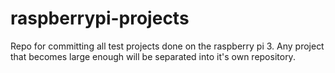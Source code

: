 # raspberrypi-projects
Repo for committing all test projects done on the raspberry pi 3.  Any project that becomes large enough will be separated into it's own repository.
